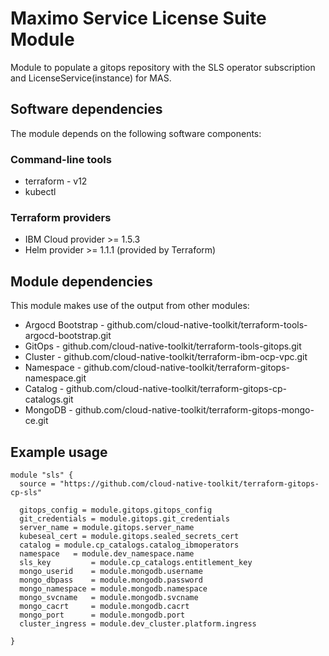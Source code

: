 # Maximo Service License Suite Module

Module to populate a gitops repository with the SLS operator subscription and LicenseService(instance) for MAS. 

## Software dependencies

The module depends on the following software components:

### Command-line tools

- terraform - v12
- kubectl

### Terraform providers

- IBM Cloud provider >= 1.5.3
- Helm provider >= 1.1.1 (provided by Terraform)

## Module dependencies

This module makes use of the output from other modules:

- Argocd Bootstrap - github.com/cloud-native-toolkit/terraform-tools-argocd-bootstrap.git
- GitOps - github.com/cloud-native-toolkit/terraform-tools-gitops.git
- Cluster - github.com/cloud-native-toolkit/terraform-ibm-ocp-vpc.git
- Namespace - github.com/cloud-native-toolkit/terraform-gitops-namespace.git
- Catalog - github.com/cloud-native-toolkit/terraform-gitops-cp-catalogs.git
- MongoDB - github.com/cloud-native-toolkit/terraform-gitops-mongo-ce.git

## Example usage

```hcl-terraform
module "sls" {
  source = "https://github.com/cloud-native-toolkit/terraform-gitops-cp-sls"
  
  gitops_config = module.gitops.gitops_config
  git_credentials = module.gitops.git_credentials
  server_name = module.gitops.server_name
  kubeseal_cert = module.gitops.sealed_secrets_cert
  catalog = module.cp_catalogs.catalog_ibmoperators
  namespace   = module.dev_namespace.name
  sls_key         = module.cp_catalogs.entitlement_key
  mongo_userid    = module.mongodb.username
  mongo_dbpass    = module.mongodb.password
  mongo_namespace = module.mongodb.namespace
  mongo_svcname   = module.mongodb.svcname
  mongo_cacrt     = module.mongodb.cacrt
  mongo_port      = module.mongodb.port
  cluster_ingress = module.dev_cluster.platform.ingress
  
}
```

